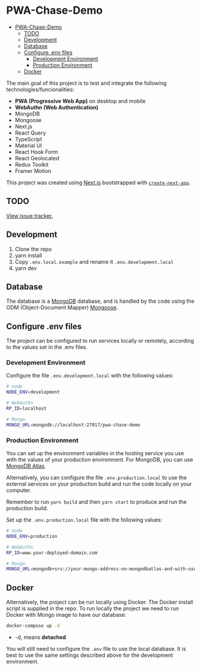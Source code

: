 # PWA-Chase-Demo

- [PWA-Chase-Demo](#pwa-chase-demo)
  - [TODO](#todo)
  - [Development](#development)
  - [Database](#database)
  - [Configure .env files](#configure-env-files)
    - [Development Environment](#development-environment)
    - [Production Environment](#production-environment)
  - [Docker](#docker)

The main goal of this project is to test and integrate the following technologies/funcionalities:

- **PWA (Progressive Web App)** on desktop and mobile
- **WebAuthn (Web Authentication)**
- MongoDB
- Mongoose
- Next.js
- React Query
- TypeScript
- Material UI
- React Hook Form
- React Geolocated
- Redux Toolkit
- Framer Motion

This project was created using [Next.js](https://nextjs.org/) bootstrapped with [`create-next-app`](https://github.com/vercel/next.js/tree/canary/packages/create-next-app).

## TODO

[View issue tracker.](https://github.com/Zcehtro/mi-pwa-chase-demo/issues)

## Development

1. Clone the repo
2. yarn install
3. Copy `.env.local.example` and rename it `.env.development.local`
4. yarn dev

## Database

The database is a [MongoDB](https://www.mongodb.com/) database, and is handled by the code using the ODM (Object-Document Mapper) [Mongoose](https://mongoosejs.com/).

## Configure .env files

The project can be configured to run services locally or remotely, according to the values set in the .env files.

### Development Environment

Configure the file `.env.development.local` with the following values:

```bash
# node
NODE_ENV=development

# WebAuthn
RP_ID=localhost

# Mongo
MONGO_URL=mongodb://localhost:27017/pwa-chase-demo
```

### Production Environment

You can set up the environment variables in the hosting service you use with the values of your production environment. For MongoDB, you can use [MongoDB Atlas](https://www.mongodb.com/cloud/atlas).

Alternatively, you can configure the file `.env.production.local` to use the external services on your production build and run the code locally on your computer.

Remember to run `yarn build` and then `yarn start` to produce and run the production build.

Set up the `.env.production.local` file with the following values:

```bash
# node
NODE_ENV=production

# WebAuthn
RP_ID=www.your-deployed-domain.com

# Mongo
MONGO_URL=mongodb+srv://your-mongo-address-on-mongodbatlas-and-with-user-password/?any-additional-options
```

## Docker

Alternatively, the project can be run locally using Docker. The Docker install script is supplied in the repo. To run locally the project we need to run Docker with Mongo image to have our database:

```bash
docker-compose up -d
```

- -d, means **detached**

You will still need to configure the `.env` file to use the local database. It is best to use the same settings described above for the development environment.
